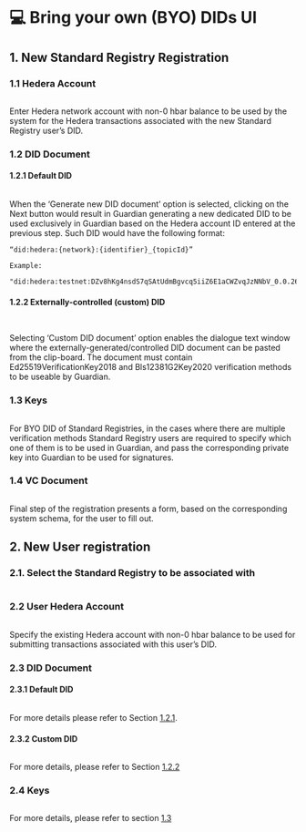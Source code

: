 # 💻 Bring your own (BYO) DIDs UI

## 1. New Standard Registry Registration

### **1.1 Hedera Account**

<figure><img src="../../../.gitbook/assets/image.png" alt=""><figcaption></figcaption></figure>

Enter Hedera network account with non-0 hbar balance to be used by the system for the Hedera transactions associated with the new Standard Registry user’s DID.

### 1.2 DID Document

#### 1.2.1 Default DID

<figure><img src="../../../.gitbook/assets/image (2).png" alt=""><figcaption></figcaption></figure>

When the ‘Generate new DID document’ option is selected, clicking on the Next button would result in Guardian generating a new dedicated DID to be used exclusively in Guardian based on the Hedera account ID entered at the previous step. Such DID would have the following format:

```
“did:hedera:{network}:{identifier}_{topicId}”
```

```
Example:

"did:hedera:testnet:DZv8hKg4nsdS7qSAtUdmBgvcq5iiZ6E1aCWZvqJzNNbV_0.0.2666979"

```

#### 1.2.2 Externally-controlled (custom) DID

<figure><img src="../../../.gitbook/assets/image (3).png" alt=""><figcaption></figcaption></figure>

<figure><img src="../../../.gitbook/assets/image (4).png" alt=""><figcaption></figcaption></figure>

Selecting ‘Custom DID document’ option enables the dialogue text window where the externally-generated/controlled DID document can be pasted from the clip-board. The document must contain Ed25519VerificationKey2018 and Bls12381G2Key2020 verification methods to be useable by Guardian.

### &#x20;1.3 Keys

<figure><img src="../../../.gitbook/assets/image (6).png" alt=""><figcaption></figcaption></figure>

For BYO DID of Standard Registries, in the cases where there are multiple verification methods Standard Registry users are required to specify which one of them is to be used in Guardian, and pass the corresponding private key into Guardian to be used for signatures.&#x20;

### 1.4  VC Document

<figure><img src="../../../.gitbook/assets/image (7).png" alt=""><figcaption></figcaption></figure>

Final step of the registration presents a form, based on the corresponding system schema, for the user to fill out.&#x20;

## 2. New User registration

### 2.1.   Select the Standard Registry to be associated with

<figure><img src="../../../.gitbook/assets/image (9).png" alt=""><figcaption></figcaption></figure>

### &#x20;2.2 User Hedera Account

<figure><img src="../../../.gitbook/assets/image (11).png" alt=""><figcaption></figcaption></figure>

Specify the existing Hedera account with non-0 hbar balance to be used for submitting transactions associated with this user’s DID.

### 2.3 DID Document

#### 2.3.1 Default DID

<figure><img src="../../../.gitbook/assets/image (12).png" alt=""><figcaption></figcaption></figure>

For more details please refer to Section [1.2.1](bring-your-own-byo-dids-ui.md#id-1.2.1-default-did).

#### 2.3.2 Custom DID

<figure><img src="../../../.gitbook/assets/image (13).png" alt=""><figcaption></figcaption></figure>

For more details, please refer to Section [1.2.2](bring-your-own-byo-dids-ui.md#id-1.2.2-externally-controlled-custom-did)

### 2.4 Keys

<figure><img src="../../../.gitbook/assets/image (14).png" alt=""><figcaption></figcaption></figure>

For more details, please refer to section [1.3](bring-your-own-byo-dids-ui.md#id-1.3-keys)
